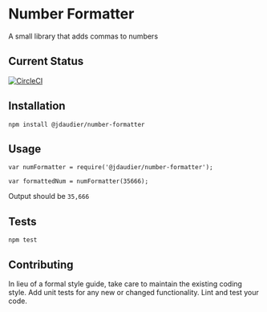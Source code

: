 Number Formatter
=========
A small library that adds commas to numbers

## Current Status

[![CircleCI](https://circleci.com/gh/DarylRodrigo/sap.svg?style=svg)](https://circleci.com/gh/DarylRodrigo/sap)

## Installation

  `npm install @jdaudier/number-formatter`

## Usage

    var numFormatter = require('@jdaudier/number-formatter');

    var formattedNum = numFormatter(35666);
  
  
  Output should be `35,666`


## Tests

  `npm test`

## Contributing

In lieu of a formal style guide, take care to maintain the existing coding style. Add unit tests for any new or changed functionality. Lint and test your code.
